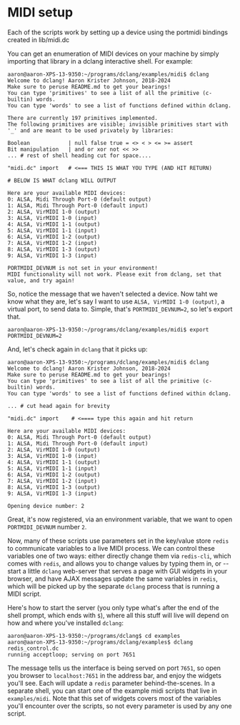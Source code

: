 # MIDI setup

Each of the scripts work by setting up a device using the portmidi bindings
created in lib/midi.dc

You can get an enumeration of MIDI devices on your machine by simply importing that
library in a dclang interactive shell. For example:

```
aaron@aaron-XPS-13-9350:~/programs/dclang/examples/midi$ dclang
Welcome to dclang! Aaron Krister Johnson, 2018-2024
Make sure to peruse README.md to get your bearings!
You can type 'primitives' to see a list of all the primitive (c-builtin) words.
You can type 'words' to see a list of functions defined within dclang.

There are currently 197 primitives implemented.
The following primitives are visible; invisible primitives start with '_' and are meant to be used privately by libraries:

Boolean            | null false true = <> < > <= >= assert 
Bit manipulation   | and or xor not << >> 
... # rest of shell heading cut for space....

"midi.dc" import   # <=== THIS IS WHAT YOU TYPE (AND HIT RETURN)

# BELOW IS WHAT dclang WILL OUTPUT

Here are your available MIDI devices:
0: ALSA, Midi Through Port-0 (default output)
1: ALSA, Midi Through Port-0 (default input)
2: ALSA, VirMIDI 1-0 (output)
3: ALSA, VirMIDI 1-0 (input)
4: ALSA, VirMIDI 1-1 (output)
5: ALSA, VirMIDI 1-1 (input)
6: ALSA, VirMIDI 1-2 (output)
7: ALSA, VirMIDI 1-2 (input)
8: ALSA, VirMIDI 1-3 (output)
9: ALSA, VirMIDI 1-3 (input)

PORTMIDI_DEVNUM is not set in your environment!
MIDI functionality will not work. Please exit from dclang, set that value, and try again!
```

So, notice the message that we haven't selected a device. Now taht we know what they are,
let's say I want to use `ALSA, VirMIDI 1-0 (output)`, a virtual port, to send data to.
Simple, that's `PORTMIDI_DEVNUM=2`, so let's export that.

```
aaron@aaron-XPS-13-9350:~/programs/dclang/examples/midi$ export PORTMIDI_DEVNUM=2
```

And, let's check again in `dclang` that it picks up:

```
aaron@aaron-XPS-13-9350:~/programs/dclang/examples/midi$ dclang
Welcome to dclang! Aaron Krister Johnson, 2018-2024
Make sure to peruse README.md to get your bearings!
You can type 'primitives' to see a list of all the primitive (c-builtin) words.
You can type 'words' to see a list of functions defined within dclang.

... # cut head again for brevity

"midi.dc" import    # <==== type this again and hit return

Here are your available MIDI devices:
0: ALSA, Midi Through Port-0 (default output)
1: ALSA, Midi Through Port-0 (default input)
2: ALSA, VirMIDI 1-0 (output)
3: ALSA, VirMIDI 1-0 (input)
4: ALSA, VirMIDI 1-1 (output)
5: ALSA, VirMIDI 1-1 (input)
6: ALSA, VirMIDI 1-2 (output)
7: ALSA, VirMIDI 1-2 (input)
8: ALSA, VirMIDI 1-3 (output)
9: ALSA, VirMIDI 1-3 (input)

Opening device number: 2 

```

Great, it's now registered, via an environment variable, that we want to open
`PORTMIDI_DEVNUM` number `2`.

Now, many of these scripts use parameters set in the key/value store `redis`
to communicate variables to a live MIDI process. We can control these variables
one of two ways: either directly change them via `redis-cli`, which comes with
`redis`, and allows you to change values by typing them in, or -- start a little
`dclang` web-server that serves a page with GUI widgets in your browser, and have
AJAX messages update the same variables in `redis`, which will be picked up by the
separate `dclang` process that is running a MIDI script.

Here's how to start the server (you only type what's after the end of the shell prompt, which
ends with `$`), where all this stuff will live will depend on how and where you've installed
`dclang`:

```
aaron@aaron-XPS-13-9350:~/programs/dclang$ cd examples
aaron@aaron-XPS-13-9350:~/programs/dclang/examples$ dclang redis_control.dc
running acceptloop; serving on port 7651 
```

The message tells us the interface is being served on port `7651`, so open you browser to
`localhost:7651` in the address bar, and enjoy the widgets you'll see. Each will update
a `redis` parameter behind-the-scenes. In a separate shell, you can start one of the example
midi scripts that live in `examples/midi`. Note that this set of widgets covers most of the
variables you'll encounter over the scripts, so not every parameter is used by any one script.
